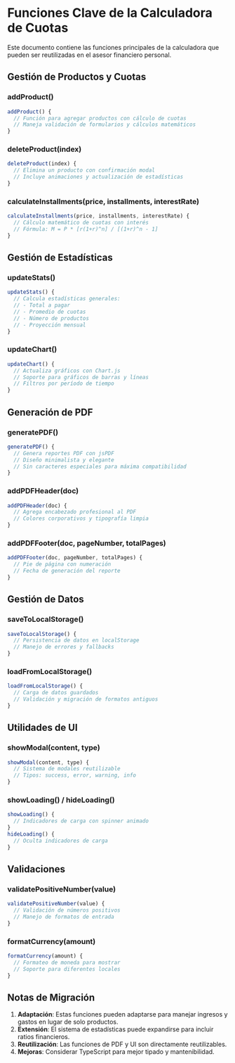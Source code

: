 # Funciones Clave de la Calculadora de Cuotas

Este documento contiene las funciones principales de la calculadora que pueden ser reutilizadas en el asesor financiero personal.

## Gestión de Productos y Cuotas

### addProduct()
```javascript
addProduct() {
  // Función para agregar productos con cálculo de cuotas
  // Maneja validación de formularios y cálculos matemáticos
}
```

### deleteProduct(index)
```javascript
deleteProduct(index) {
  // Elimina un producto con confirmación modal
  // Incluye animaciones y actualización de estadísticas
}
```

### calculateInstallments(price, installments, interestRate)
```javascript
calculateInstallments(price, installments, interestRate) {
  // Cálculo matemático de cuotas con interés
  // Fórmula: M = P * [r(1+r)^n] / [(1+r)^n - 1]
}
```

## Gestión de Estadísticas

### updateStats()
```javascript
updateStats() {
  // Calcula estadísticas generales:
  // - Total a pagar
  // - Promedio de cuotas
  // - Número de productos
  // - Proyección mensual
}
```

### updateChart()
```javascript
updateChart() {
  // Actualiza gráficos con Chart.js
  // Soporte para gráficos de barras y líneas
  // Filtros por período de tiempo
}
```

## Generación de PDF

### generatePDF()
```javascript
generatePDF() {
  // Genera reportes PDF con jsPDF
  // Diseño minimalista y elegante
  // Sin caracteres especiales para máxima compatibilidad
}
```

### addPDFHeader(doc)
```javascript
addPDFHeader(doc) {
  // Agrega encabezado profesional al PDF
  // Colores corporativos y tipografía limpia
}
```

### addPDFFooter(doc, pageNumber, totalPages)
```javascript
addPDFFooter(doc, pageNumber, totalPages) {
  // Pie de página con numeración
  // Fecha de generación del reporte
}
```

## Gestión de Datos

### saveToLocalStorage()
```javascript
saveToLocalStorage() {
  // Persistencia de datos en localStorage
  // Manejo de errores y fallbacks
}
```

### loadFromLocalStorage()
```javascript
loadFromLocalStorage() {
  // Carga de datos guardados
  // Validación y migración de formatos antiguos
}
```

## Utilidades de UI

### showModal(content, type)
```javascript
showModal(content, type) {
  // Sistema de modales reutilizable
  // Tipos: success, error, warning, info
}
```

### showLoading() / hideLoading()
```javascript
showLoading() {
  // Indicadores de carga con spinner animado
}
hideLoading() {
  // Oculta indicadores de carga
}
```

## Validaciones

### validatePositiveNumber(value)
```javascript
validatePositiveNumber(value) {
  // Validación de números positivos
  // Manejo de formatos de entrada
}
```

### formatCurrency(amount)
```javascript
formatCurrency(amount) {
  // Formateo de moneda para mostrar
  // Soporte para diferentes locales
}
```

## Notas de Migración

1. **Adaptación**: Estas funciones pueden adaptarse para manejar ingresos y gastos en lugar de solo productos.
2. **Extensión**: El sistema de estadísticas puede expandirse para incluir ratios financieros.
3. **Reutilización**: Las funciones de PDF y UI son directamente reutilizables.
4. **Mejoras**: Considerar TypeScript para mejor tipado y mantenibilidad.
